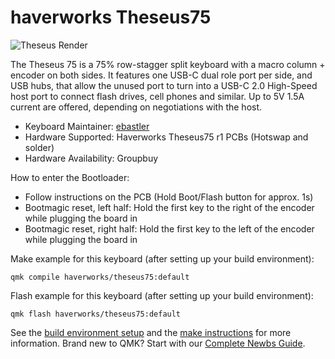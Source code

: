 # haverworks Theseus75
![Theseus Render](https://i.imgur.com/yzCfVSth.png)

The Theseus 75 is a 75% row-stagger split keyboard with a macro column + encoder on both sides. It features one USB-C dual role port per side, and USB hubs, that allow the unused port to turn into a USB-C 2.0 High-Speed host port to connect flash drives, cell phones and similar. Up to 5V 1.5A current are offered, depending on negotiations with the host.

* Keyboard Maintainer: [ebastler](https://github.com/ebastler)
* Hardware Supported: Haverworks Theseus75 r1 PCBs (Hotswap and solder)
* Hardware Availability: Groupbuy

How to enter the Bootloader:
* Follow instructions on the PCB (Hold Boot/Flash button for approx. 1s)
* Bootmagic reset, left half: Hold the first key to the right of the encoder while plugging the board in
* Bootmagic reset, right half: Hold the first key to the left of the encoder while plugging the board in

Make example for this keyboard (after setting up your build environment):

    qmk compile haverworks/theseus75:default

Flash example for this keyboard (after setting up your build environment):

    qmk flash haverworks/theseus75:default


See the [build environment setup](https://docs.qmk.fm/#/getting_started_build_tools) and the [make instructions](https://docs.qmk.fm/#/getting_started_make_guide) for more information. Brand new to QMK? Start with our [Complete Newbs Guide](https://docs.qmk.fm/#/newbs).